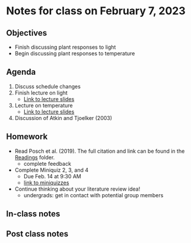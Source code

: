 # Notes for class on February 7, 2023

## Objectives
- Finish discussing plant responses to light
- Begin discussing plant responses to temperature

## Agenda
1. Discuss schedule changes
2. Finish lecture on light
	- [Link to lecture slides](../lecture_slides/slides_01.31.2023.pdf)
3. Lecture on temperature
	- [Link to lecture slides](../lecture_slides/slides_02.07.2023.pdf)
4. Discussion of Atkin and Tjoelker (2003)

## Homework
- Read Posch et al. (2019). The full citation and link can be found in the 
[Readings](../readings) folder.
	- complete feedback
- Complete Miniquiz 2, 3, and 4 
	- Due Feb. 14 at 9:30 AM
	- [link to miniquizzes](../miniquizzes)
- Continue thinking about your literature review idea!
	- undergrads: get in contact with potential group members

## In-class notes

## Post class notes